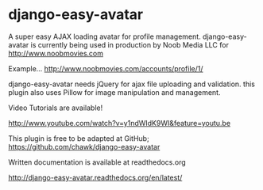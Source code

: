 django-easy-avatar
==================
        
A super easy AJAX loading avatar for profile management.  django-easy-avatar is currently being used in production by Noob Media LLC for http://www.noobmovies.com

Example...
http://www.noobmovies.com/accounts/profile/1/

django-easy-avatar needs jQuery for ajax file uploading and validation.  this plugin also uses Pillow for image manipulation and management.    

Video Tutorials are available!

http://www.youtube.com/watch?v=y1ndWIdK9WI&feature=youtu.be

This plugin is free to be adapted at GitHub;
https://github.com/chawk/django-easy-avatar

Written documentation is available at readthedocs.org

http://django-easy-avatar.readthedocs.org/en/latest/

